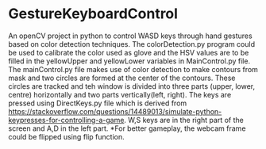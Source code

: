 # GestureKeyboardControl
An openCV project in python to control WASD keys through hand gestures based on color detection techniques.
The colorDetection.py program could be used to calibrate the color used as glove and the HSV values are to be filled in the yellowUpper and yellowLower variables in MainControl.py file.
The mainControl.py file makes use of color detection to make contours from mask and two circles are formed at the center of the contours.
These circles are tracked and teh window is divided into three parts (upper, lower, centre) horizontally and two parts vertically(left, right).
The keys are pressed using DirectKeys.py file which is derived from https://stackoverflow.com/questions/14489013/simulate-python-keypresses-for-controlling-a-game.
W,S keys are in the right part of the screen and A,D in the left part.
*For better gameplay, the webcam frame could be flipped using flip function.
